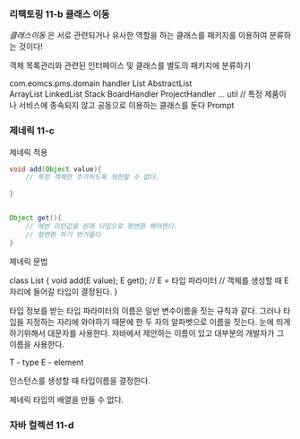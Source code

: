 ### 리팩토링 11-b 클래스 이동

*클래스이동* 은 서로 관련되거나 유사한 역할을 하는 클래스를 패키지를 이용하여 분류하는 것이다!


객체 목록관리와 관련된 인터페이스 및 클래스를 별도의 패키지에 분류하기

com.eomcs.pms.domain
              handler
                    List
                    AbstractList          
                    ArrayList
                    LinkedList
                    Stack
                    BoardHandler
                    ProjectHandler
                    ...
              util // 특정 제품이나 서비스에 종속되지 않고 공동으로 이용하는 클래스를 둔다
                    Prompt     

### 제네릭 11-c
제네릭 적용

```java
void add(Object value){
    // 특정 객체만 추가하도록 제한할 수 없다.
    
}


Object get(){
    // 매번 리턴값을 원래 타입으로 형변환 해야한다.
    // 형변환 하기 번거롭다
}

```

제네릭 문법

class List<E> {
    void add(E value);
    E get(); // E = 타입 파라미터
    // 객체를 생성할 때 E 자리에 들어갈 타입이 결정된다.
}

타입 정보를 받는 타입 파라미터의 이름은 일반 변수이름을 짓는 규칙과 같다. 그러나 타입을 지정하는 자리에 와야하기 때문에 한 두 자의 알파벳으로 이름을 짓는다.
눈에 띄게 하기위해서 대문자를 사용한다. 자바에서 제안하는 이름이 있고 대부분의 개발자가 그 이름을 사용한다. 

T - type
E - element

인스턴스를 생성할 때 타입이름을 결정한다.

제네릭 타입의 배열을 만들 수 없다.

 
### 자바 컬렉션 11-d



